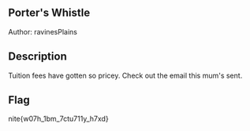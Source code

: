 ## Porter's Whistle

Author: ravinesPlains

## Description

Tuition fees have gotten so pricey. Check out the email this mum's sent.

## Flag

nite{w07h_1bm_7ctu711y_h7xd}

